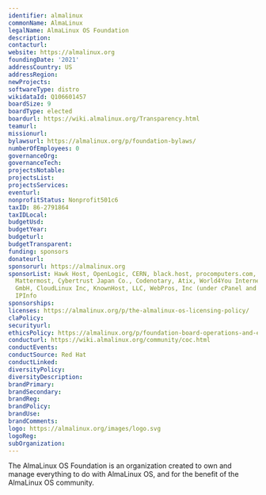 ```yaml
---
identifier: almalinux
commonName: AlmaLinux
legalName: AlmaLinux OS Foundation
description:
contacturl:
website: https://almalinux.org
foundingDate: '2021'
addressCountry: US
addressRegion:
newProjects:
softwareType: distro
wikidataId: Q106601457
boardSize: 9
boardType: elected
boardurl: https://wiki.almalinux.org/Transparency.html
teamurl:
missionurl:
bylawsurl: https://almalinux.org/p/foundation-bylaws/
numberOfEmployees: 0
governanceOrg:
governanceTech:
projectsNotable:
projectsList:
projectsServices:
eventurl:
nonprofitStatus: Nonprofit501c6
taxID: 86-2791864
taxIDLocal:
budgetUsd:
budgetYear:
budgeturl:
budgetTransparent:
funding: sponsors
donateurl:
sponsorurl: https://almalinux.org
sponsorList: Hawk Host, OpenLogic, CERN, black.host, procomputers.com, Hivelocity,
  Mattermost, Cybertrust Japan Co., Codenotary, Atix, World4You Internet Services
  GmbH, CloudLinux Inc, KnownHost, LLC, WebPros, Inc (under cPanel and Plesk brands),
  IPInfo
sponsorships:
licenses: https://almalinux.org/p/the-almalinux-os-licensing-policy/
claPolicy:
securityurl:
ethicsPolicy: https://almalinux.org/p/foundation-board-operations-and-ethics/
conducturl: https://wiki.almalinux.org/community/coc.html
conductEvents:
conductSource: Red Hat
conductLinked:
diversityPolicy:
diversityDescription:
brandPrimary:
brandSecondary:
brandReg:
brandPolicy:
brandUse:
brandComments:
logo: https://almalinux.org/images/logo.svg
logoReg:
subOrganization:
---
```


The AlmaLinux OS Foundation is an organization created to own and manage everything to do with AlmaLinux OS, and for the benefit of the AlmaLinux OS community.
